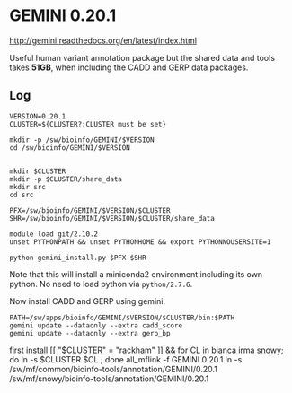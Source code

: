 GEMINI 0.20.1
=============

<http://gemini.readthedocs.org/en/latest/index.html>

Useful human variant annotation package but the shared data and tools takes **51GB**, when including the CADD and GERP data packages.

Log
---

    VERSION=0.20.1
    CLUSTER=${CLUSTER?:CLUSTER must be set}
    
    mkdir -p /sw/bioinfo/GEMINI/$VERSION
    cd /sw/bioinfo/GEMINI/$VERSION
    

    mkdir $CLUSTER
    mkdir -p $CLUSTER/share_data
    mkdir src
    cd src
    
    PFX=/sw/bioinfo/GEMINI/$VERSION/$CLUSTER
    SHR=/sw/bioinfo/GEMINI/$VERSION/$CLUSTER/share_data
    
    module load git/2.10.2
    unset PYTHONPATH && unset PYTHONHOME && export PYTHONNOUSERSITE=1
    
    python gemini_install.py $PFX $SHR

Note that this will install a miniconda2 environment including its own python.
No need to load python via `python/2.7.6`.


Now install CADD and GERP using gemini.

    PATH=/sw/apps/bioinfo/GEMINI/$VERSION/$CLUSTER/bin:$PATH
    gemini update --dataonly --extra cadd_score
    gemini update --dataonly --extra gerp_bp

first install
[[ "$CLUSTER" = "rackham" ]] && for CL in bianca irma snowy; do ln -s $CLUSTER $CL ; done
all_mflink -f GEMINI 0.20.1
ln -s /sw/mf/common/bioinfo-tools/annotation/GEMINI/0.20.1 /sw/mf/snowy/bioinfo-tools/annotation/GEMINI/0.20.1

